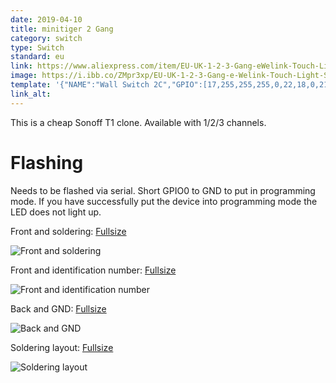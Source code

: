 ```yaml
---
date: 2019-04-10
title: minitiger 2 Gang
category: switch
type: Switch
standard: eu
link: https://www.aliexpress.com/item/EU-UK-1-2-3-Gang-eWelink-Touch-Light-Smart-Switch-WiFi-Wall-Switch-With-Alexa/32916836771.html
image: https://i.ibb.co/ZMpr3xp/EU-UK-1-2-3-Gang-e-Welink-Touch-Light-Smart-Switch-Wi-Fi-Wall-Switch-With-Alexa.jpg
template: '{"NAME":"Wall Switch 2C","GPIO":[17,255,255,255,0,22,18,0,21,56,0,0,0],"FLAG":0,"BASE":28}' 
link_alt: 
---
```

This is a cheap Sonoff T1 clone. Available with 1/2/3 channels.

# Flashing
Needs to be flashed via serial. 
Short GPIO0 to GND to put in programming mode. 
If you have successfully put the device into programming mode the LED does not light up.

Front and soldering: [Fullsize](https://ibb.co/fGxR0CJ)

![Front and soldering](https://i.ibb.co/fGxR0CJ/IMG-20190410-153939.jpg)

Front and identification number: [Fullsize](https://ibb.co/FsVTDz5)

![Front and identification number](https://i.ibb.co/FsVTDz5/IMG-20190410-173922.jpg)

Back and GND: [Fullsize](https://ibb.co/6wmcNyx)

![Back and GND](https://i.ibb.co/6wmcNyx/IMG-20190410-153953.jpg)

Soldering layout: [Fullsize](https://ibb.co/ZLt9WG1)

![Soldering layout](https://i.ibb.co/ZLt9WG1/IMG-20190410-173942.jpg)



